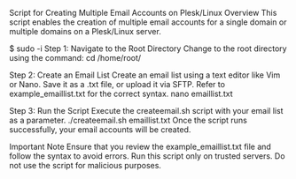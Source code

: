 Script for Creating Multiple Email Accounts on Plesk/Linux
Overview
This script enables the creation of multiple email accounts for a single domain or multiple domains on a Plesk/Linux server.

$ sudo -i
Step 1: Navigate to the Root Directory
Change to the root directory using the command:
cd /home/root/

Step 2: Create an Email List
Create an email list using a text editor like Vim or Nano. Save it as a .txt file, or upload it via SFTP. Refer to example_emaillist.txt for the correct syntax.
nano emaillist.txt

Step 3: Run the Script
Execute the createemail.sh script with your email list as a parameter.
./createemail.sh emaillist.txt
Once the script runs successfully, your email accounts will be created.


Important Note
Ensure that you review the example_emaillist.txt file and follow the syntax to avoid errors.
Run this script only on trusted servers.
Do not use the script for malicious purposes.
